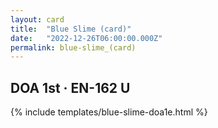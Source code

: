 ```yaml
---
layout: card
title:  "Blue Slime (card)"
date:   "2022-12-26T06:00:00.000Z"
permalink: blue-slime_(card)
---
```


## DOA 1st &middot; EN-162 U

{% include templates/blue-slime-doa1e.html %}
